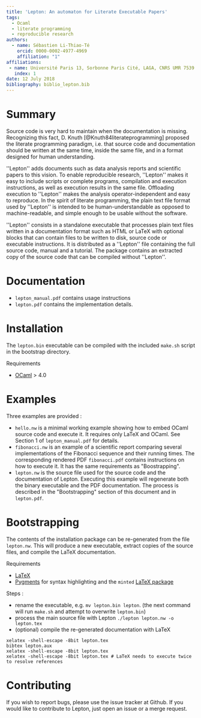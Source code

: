 ```yaml
---
title: 'Lepton: An automaton for Literate Executable Papers'
tags:
  - Ocaml
  - literate programming
  - reproducible research
authors:
  - name: Sébastien Li-Thiao-Té
    orcid: 0000-0002-4977-4969
    affiliation: "1" 
affiliations:
 - name: Université Paris 13, Sorbonne Paris Cité, LAGA, CNRS UMR 7539
   index: 1
date: 12 July 2018
bibliography: biblio_lepton.bib
---
```


# Summary

Source code is very hard to maintain when the documentation is missing. Recognizing
this fact, D. Knuth [@Knuth84literateprogramming] proposed the literate programming
paradigm, i.e. that source code and documentation should be written at the
same time, inside the same file, and in a format designed for human understanding.

''Lepton'' adds documents such as data analysis reports and scientific papers to this
vision. To enable reproducible research, ''Lepton'' makes it easy to include scripts
or complete programs, compilation and execution instructions, as well as execution
results in the same file. Offloading execution to ''Lepton'' makes the analysis
operator-independent and easy to reproduce. In the spirit of literate programming,
the plain text file format used by ''Lepton'' is intended to be human-understandable
as opposed to machine-readable, and simple enough to be usable without the software.

''Lepton'' consists in a standalone executable that processes plain text files
written in a documentation format such as HTML or LaTeX with optional blocks that
can contain files to be written to disk, source code or executable instructions.
It is distributed as a ''Lepton'' file containing the full source code, manual and a tutorial.
The package contains an extracted copy of the source code that can be compiled without ''Lepton''.

# Documentation
- `lepton_manual.pdf` contains usage instructions
- `lepton.pdf` contains the implementation details.

# Installation
The `lepton.bin` executable can be compiled with the included `make.sh` script in the bootstrap directory.

Requirements
- [OCaml](https://ocaml.org/docs/install.html) > 4.0

# Examples
Three examples are provided :
- `hello.nw` is a minimal working example showing how to embed OCaml source code and execute it. It requires only LaTeX and OCaml. See Section 1 of `lepton_manual.pdf` for details.
- `fibonacci.nw` is an example of a scientific report comparing several implementations of the Fibonacci sequence and their running times. The corresponding rendered PDF `fibonacci.pdf` contains instructions on how to execute it. It has the same requirements as "Boostrapping".
- `lepton.nw` is the source file used for the source code and the documentation of Lepton. Executing this example will regenerate both the binary executable and the PDF documentation. The process is described in the "Bootstrapping" section of this document and in `lepton.pdf`.

# Bootstrapping
The contents of the installation package can be re-generated from the file `lepton.nw`. This will produce a new executable, extract copies of the source files, and compile the LaTeX documentation.

Requirements
- [LaTeX](https://www.latex-project.org/get/)
- [Pygments](http://pygments.org/download/) for syntax highlighting and the `minted` [LaTeX package](https://ctan.org/pkg/minted?lang=en)

Steps :
- rename the executable, e.g. `mv lepton.bin lepton`.  (the next command will run `make.sh` and attempt to overwrite `lepton.bin`)
- process the main source file with Lepton `./lepton lepton.nw -o lepton.tex`
- (optional) compile the re-generated documentation with LaTeX

```
xelatex -shell-escape -8bit lepton.tex
bibtex lepton.aux
xelatex -shell-escape -8bit lepton.tex
xelatex -shell-escape -8bit lepton.tex # LaTeX needs to execute twice to resolve references
```

# Contributing
If you wish to report bugs, please use the issue tracker at Github. If you would like to contribute to Lepton, just open an issue or a merge request.
